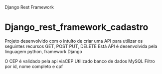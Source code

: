 ﻿Django Rest Framework
# Django_rest_framework_cadastro

Projeto desenvolvido com o intuíto de criar uma API para utilizar os seguintes recursos GET, POST PUT, DELETE
Está API é desenvolvida pela linguagem python, framework Django

O CEP é validado pela api viaCEP
Utilizado banco de dados MySQL
Filtro por id, nome completo e cpf
